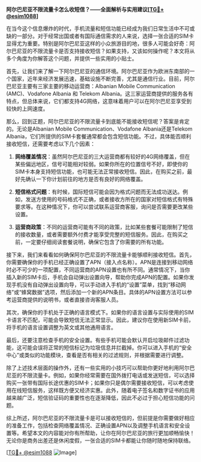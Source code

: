 **阿尔巴尼亚不限流量卡怎么收短信？——全面解析与实用建议[[TG💪+ @esim1088](https://t.me/s/esim1088)]**

在当今这个信息爆炸的时代，手机流量和短信功能已经成为我们日常生活中不可或缺的一部分。对于经常出国或者有国际通信需求的人来说，选择一张合适的SIM卡显得尤为重要。特别是阿尔巴尼亚这样的小众旅游目的地，很多人可能会好奇：阿尔巴尼亚的不限流量卡是否支持接收短信？如果支持，又该如何操作呢？本文将从多个角度为你解答这个问题，并提供一些实用的小贴士。

首先，让我们来了解一下阿尔巴尼亚的通信环境。阿尔巴尼亚作为欧洲东南部的一个国家，近年来经济发展迅速，基础设施不断完善，尤其是通信行业。目前，阿尔巴尼亚主要有三家主要的移动运营商：Albanian Mobile Communication (AMC)、Vodafone Albania 和 Telekom Albania。这三家运营商提供的服务各有特点，但总体来说，它们都支持4G网络，这意味着用户可以在阿尔巴尼亚享受到较快的上网速度。

那么，回到正题，阿尔巴尼亚的不限流量卡到底能不能接收短信呢？答案是肯定的。无论是Albanian Mobile Communication、Vodafone Albania还是Telekom Albania，它们所提供的SIM卡套餐通常都会包含短信功能。不过，具体能否顺利接收短信，还需要考虑以下几个因素：

1. **网络覆盖情况**：虽然阿尔巴尼亚的三大运营商都有较好的4G网络覆盖，但在某些偏远地区，信号可能相对较弱。如果你所在的位置信号不好，即使你的SIM卡本身支持短信功能，也可能无法正常接收短信。因此，在购买之前，最好先确认一下你计划前往的地方是否有良好的网络覆盖。

2. **短信格式问题**：有时候，国际短信可能会因为格式问题而无法成功送达。例如，发送方使用的号码格式不正确，或者接收方所在的国家对短信格式有特殊要求等。在这种情况下，你可以尝试联系运营商客服，询问是否需要更改某些设置。

3. **运营商政策**：不同的运营商可能有不同的政策，比如某些套餐可能限制了短信的接收数量，或者需要额外付费才能享受完整的短信服务。因此，在购买之前，一定要仔细阅读套餐说明，确保它包含了你需要的所有功能。

接下来，我们来看看如何确保阿尔巴尼亚的不限流量卡能够顺利接收短信。首先，你需要确保你的手机已经正确设置了APN（接入点名称）。APN是连接到移动网络时必不可少的一项配置，不同运营商的APN设置也有所不同。通常情况下，当你插入新的SIM卡后，手机会自动弹出设置向导，帮助你完成APN的配置。如果你发现手机没有自动弹出设置向导，可以手动进入手机的“设置”菜单，找到“移动网络”或“蜂窝数据”选项，然后添加一个新的APN条目。具体的APN设置方法可以参考运营商提供的说明书，或者直接咨询客服人员。

其次，确保你的手机处于正确的语言模式下。如果你的语言设置与实际使用的SIM卡语言不匹配，可能会导致短信无法正常显示。因此，建议你在使用新SIM卡前，将手机的语言设置调整为英文或其他通用语言。

最后，还要注意检查手机的安全设置。有些手机可能会默认开启垃圾邮件过滤功能，这可能会误将正常的短信标记为垃圾信息并拦截掉。你可以进入手机的“安全中心”或类似的功能模块，查看是否有相关的过滤规则，并根据需要进行调整。

除了上述技术层面的操作外，还有一些实用的小技巧可以帮助你更好地利用阿尔巴尼亚的不限流量卡。例如，如果你经常需要在国外拨打电话或发送短信，可以选择购买一张带有国际长途优惠的SIM卡；如果你只是偶尔需要接收短信，可以考虑使用在线短信服务，这样既方便又经济实惠。此外，随着电子签名和数字证书的应用越来越广泛，短信验证码的重要性也在逐渐降低，因此不必过于担心短信功能的问题。

综上所述，阿尔巴尼亚的不限流量卡是可以接收短信的，但前提是你需要做好相应的准备工作，包括检查网络覆盖情况、正确设置APN以及调整手机语言和安全设置等。希望本文的内容能对你有所帮助，让你在阿尔巴尼亚的旅行更加顺畅愉快！无论你是商务出差还是休闲度假，一张合适的SIM卡都能让你随时随地保持联络。

[[TG💪+ @esim1088](https://t.me/s/esim1088) ![Image](https://i.postimg.cc/4NQfJmqS/Snipaste-2025-05-13-00-14-12.png)]